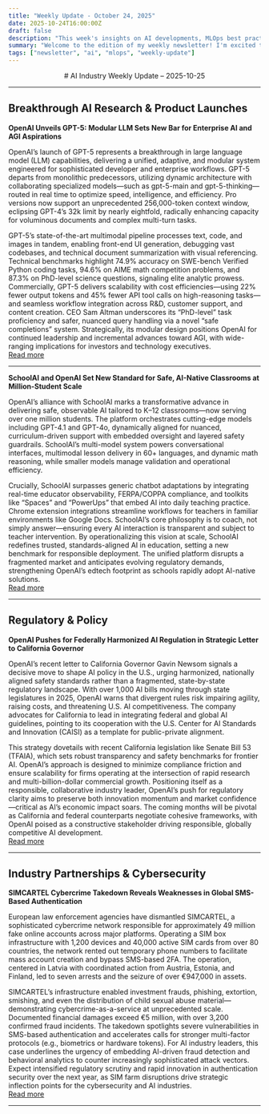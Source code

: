 ```yaml
---
title: "Weekly Update - October 24, 2025"
date: 2025-10-24T16:00:00Z
draft: false
description: "This week's insights on AI developments, MLOps best practices, and cloud technologies"
summary: "Welcome to the edition of my weekly newsletter! I'm excited to share insights, updates, and thoughts on the rapidly evolving world of AI, MLOps, and cloud technologies."
tags: ["newsletter", "ai", "mlops", "weekly-update"]
---
```


<center>  
# AI Industry Weekly Update – 2025-10-25  
</center>  

---

## Breakthrough AI Research & Product Launches

**OpenAI Unveils GPT-5: Modular LLM Sets New Bar for Enterprise AI and AGI Aspirations**  

OpenAI’s launch of GPT-5 represents a breakthrough in large language model (LLM) capabilities, delivering a unified, adaptive, and modular system engineered for sophisticated developer and enterprise workflows. GPT-5 departs from monolithic predecessors, utilizing dynamic architecture with collaborating specialized models—such as gpt-5-main and gpt-5-thinking—routed in real time to optimize speed, intelligence, and efficiency. Pro versions now support an unprecedented 256,000-token context window, eclipsing GPT-4’s 32k limit by nearly eightfold, radically enhancing capacity for voluminous documents and complex multi-turn tasks.  

GPT-5’s state-of-the-art multimodal pipeline processes text, code, and images in tandem, enabling front-end UI generation, debugging vast codebases, and technical document summarization with visual referencing. Technical benchmarks highlight 74.9% accuracy on SWE-bench Verified Python coding tasks, 94.6% on AIME math competition problems, and 87.3% on PhD-level science questions, signaling elite analytic prowess. Commercially, GPT-5 delivers scalability with cost efficiencies—using 22% fewer output tokens and 45% fewer API tool calls on high-reasoning tasks—and seamless workflow integration across R&D, customer support, and content creation. CEO Sam Altman underscores its “PhD-level” task proficiency and safer, nuanced query handling via a novel “safe completions” system. Strategically, its modular design positions OpenAI for continued leadership and incremental advances toward AGI, with wide-ranging implications for investors and technology executives.  
[Read more](https://openai.com/index/introducing-gpt-5-for-developers)  

---

**SchoolAI and OpenAI Set New Standard for Safe, AI-Native Classrooms at Million-Student Scale**  

OpenAI’s alliance with SchoolAI marks a transformative advance in delivering safe, observable AI tailored to K–12 classrooms—now serving over one million students. The platform orchestrates cutting-edge models including GPT-4.1 and GPT-4o, dynamically aligned for nuanced, curriculum-driven support with embedded oversight and layered safety guardrails. SchoolAI’s multi-model system powers conversational interfaces, multimodal lesson delivery in 60+ languages, and dynamic math reasoning, while smaller models manage validation and operational efficiency.  

Crucially, SchoolAI surpasses generic chatbot adaptations by integrating real-time educator observability, FERPA/COPPA compliance, and toolkits like “Spaces” and “PowerUps” that embed AI into daily teaching practice. Chrome extension integrations streamline workflows for teachers in familiar environments like Google Docs. SchoolAI’s core philosophy is to coach, not simply answer—ensuring every AI interaction is transparent and subject to teacher intervention. By operationalizing this vision at scale, SchoolAI redefines trusted, standards-aligned AI in education, setting a new benchmark for responsible deployment. The unified platform disrupts a fragmented market and anticipates evolving regulatory demands, strengthening OpenAI’s edtech footprint as schools rapidly adopt AI-native solutions.  
[Read more](https://openai.com/index/schoolai)  

---

## Regulatory & Policy

**OpenAI Pushes for Federally Harmonized AI Regulation in Strategic Letter to California Governor**  

OpenAI’s recent letter to California Governor Gavin Newsom signals a decisive move to shape AI policy in the U.S., urging harmonized, nationally aligned safety standards rather than a fragmented, state-by-state regulatory landscape. With over 1,000 AI bills moving through state legislatures in 2025, OpenAI warns that divergent rules risk impairing agility, raising costs, and threatening U.S. AI competitiveness. The company advocates for California to lead in integrating federal and global AI guidelines, pointing to its cooperation with the U.S. Center for AI Standards and Innovation (CAISI) as a template for public-private alignment.

This strategy dovetails with recent California legislation like Senate Bill 53 (TFAIA), which sets robust transparency and safety benchmarks for frontier AI. OpenAI’s approach is designed to minimize compliance friction and ensure scalability for firms operating at the intersection of rapid research and multi-billion-dollar commercial growth. Positioning itself as a responsible, collaborative industry leader, OpenAI’s push for regulatory clarity aims to preserve both innovation momentum and market confidence—critical as AI’s economic impact soars. The coming months will be pivotal as California and federal counterparts negotiate cohesive frameworks, with OpenAI poised as a constructive stakeholder driving responsible, globally competitive AI development.  
[Read more](https://openai.com/global-affairs/letter-to-governor-newsom-on-harmonized-regulation)  

---

## Industry Partnerships & Cybersecurity

**SIMCARTEL Cybercrime Takedown Reveals Weaknesses in Global SMS-Based Authentication**  

European law enforcement agencies have dismantled SIMCARTEL, a sophisticated cybercrime network responsible for approximately 49 million fake online accounts across major platforms. Operating a SIM box infrastructure with 1,200 devices and 40,000 active SIM cards from over 80 countries, the network rented out temporary phone numbers to facilitate mass account creation and bypass SMS-based 2FA. The operation, centered in Latvia with coordinated action from Austria, Estonia, and Finland, led to seven arrests and the seizure of over €947,000 in assets.

SIMCARTEL’s infrastructure enabled investment frauds, phishing, extortion, smishing, and even the distribution of child sexual abuse material—demonstrating cybercrime-as-a-service at unprecedented scale. Documented financial damages exceed €5 million, with over 3,200 confirmed fraud incidents. The takedown spotlights severe vulnerabilities in SMS-based authentication and accelerates calls for stronger multi-factor protocols (e.g., biometrics or hardware tokens). For AI industry leaders, this case underlines the urgency of embedding AI-driven fraud detection and behavioral analytics to counter increasingly sophisticated attack vectors. Expect intensified regulatory scrutiny and rapid innovation in authentication security over the next year, as SIM farm disruptions drive strategic inflection points for the cybersecurity and AI industries.  
[Read more](https://www.itnews.com.au/news/euro-cops-take-down-cybercrime-network-with-49-million-fake-accounts-621174)

---